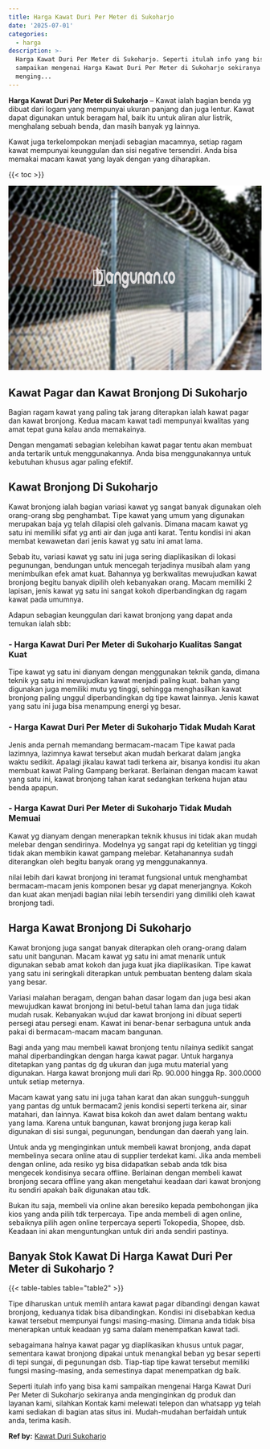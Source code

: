 ```yaml
---
title: Harga Kawat Duri Per Meter di Sukoharjo
date: '2025-07-01'
categories:
  - harga
description: >-
  Harga Kawat Duri Per Meter di Sukoharjo. Seperti itulah info yang bisa kami
  sampaikan mengenai Harga Kawat Duri Per Meter di Sukoharjo sekiranya anda
  menging...
---
```


**Harga Kawat Duri Per Meter di Sukoharjo** – Kawat ialah bagian benda yg dibuat dari logam yang mempunyai ukuran panjang dan juga lentur. Kawat dapat digunakan untuk beragam hal, baik itu untuk aliran alur listrik, menghalang sebuah benda, dan masih banyak yg lainnya.

Kawat juga terkelompokan menjadi sebagian macamnya, setiap ragam kawat mempunyai keunggulan dan sisi negative tersendiri. Anda bisa memakai macam kawat yang layak dengan yang diharapkan.

{{< toc >}}

![Harga Kawat Duri Per Meter di Sukoharjo](/images/jual-kawat-murah03.png)

## Kawat Pagar dan Kawat Bronjong Di Sukoharjo

Bagian ragam kawat yang paling tak jarang diterapkan ialah kawat pagar dan kawat bronjong. Kedua macam kawat tadi mempunyai kwalitas yang amat tepat guna kalau anda memakainya.

Dengan mengamati sebagian kelebihan kawat pagar tentu akan membuat anda tertarik untuk menggunakannya. Anda bisa menggunakannya untuk kebutuhan khusus agar paling efektif.

## Kawat Bronjong Di Sukoharjo

Kawat bronjong ialah bagian variasi kawat yg sangat banyak digunakan oleh orang-orang sbg penghambat. Tipe kawat yang umum yang digunakan merupakan baja yg telah dilapisi oleh galvanis. Dimana macam kawat yg satu ini memiliki sifat yg anti air dan juga anti karat. Tentu kondisi ini akan membat kewawetan dari jenis kawat yg satu ini amat lama.

Sebab itu, variasi kawat yg satu ini juga sering diaplikasikan di lokasi pegunungan, bendungan untuk mencegah terjadinya musibah alam yang menimbulkan efek amat kuat. Bahannya yg berkwalitas mewujudkan kawat bronjong begitu banyak dipilih oleh kebanyakan orang. Macam memiliki 2 lapisan, jenis kawat yg satu ini sangat kokoh diperbandingkan dg ragam kawat pada umumnya.

Adapun sebagian keunggulan dari kawat bronjong yang dapat anda temukan ialah sbb:

### \- Harga Kawat Duri Per Meter di Sukoharjo Kualitas Sangat Kuat

Tipe kawat yg satu ini dianyam dengan menggunakan teknik ganda, dimana teknik yg satu ini mewujudkan kawat menjadi paling kuat. bahan yang digunakan juga memiliki mutu yg tinggi, sehingga menghasilkan kawat bronjong paling unggul diperbandingkan dg tipe kawat lainnya. Jenis kawat yang satu ini juga bisa menampung energi yg besar.

### \- Harga Kawat Duri Per Meter di Sukoharjo Tidak Mudah Karat

Jenis anda pernah memandang bermacam-macam Tipe kawat pada lazimnya, lazimnya kawat tersebut akan mudah berkarat dalam jangka waktu sedikit. Apalagi jikalau kawat tadi terkena air, bisanya kondisi itu akan membuat kawat Paling Gampang berkarat. Berlainan dengan macam kawat yang satu ini, kawat bronjong tahan karat sedangkan terkena hujan atau benda apapun.

### \- Harga Kawat Duri Per Meter di Sukoharjo Tidak Mudah Memuai

Kawat yg dianyam dengan menerapkan teknik khusus ini tidak akan mudah melebar dengan sendirinya. Modelnya yg sangat rapi dg ketelitian yg tinggi tidak akan membikin kawat gampang melebar. Ketahanannya sudah diterangkan oleh begitu banyak orang yg menggunakannya.

nilai lebih dari kawat bronjong ini teramat fungsional untuk menghambat bermacam-macam jenis komponen besar yg dapat menerjangnya. Kokoh dan kuat akan menjadi bagian nilai lebih tersendiri yang dimiliki oleh kawat bronjong tadi.

## Harga Kawat Bronjong Di Sukoharjo

Kawat bronjong juga sangat banyak diterapkan oleh orang-orang dalam satu unit bangunan. Macam kawat yg satu ini amat menarik untuk digunakan sebab amat kokoh dan juga kuat jika diaplikasikan. Tipe kawat yang satu ini seringkali diterapkan untuk pembuatan benteng dalam skala yang besar.

Variasi malahan beragam, dengan bahan dasar logam dan juga besi akan mewujudkan kawat bronjong ini betul-betul tahan lama dan juga tidak mudah rusak. Kebanyakan wujud dar kawat bronjong ini dibuat seperti persegi atau persegi enam. Kawat ini benar-benar serbaguna untuk anda pakai di bermacam-macam macam bangunan.

Bagi anda yang mau membeli kawat bronjong tentu nilainya sedikit sangat mahal diperbandingkan dengan harga kawat pagar. Untuk harganya ditetapkan yang pantas dg dg ukuran dan juga mutu material yang digunakan. Harga kawat bronjong muli dari Rp. 90.000 hingga Rp. 300.0000 untuk setiap meternya.

Macam kawat yang satu ini juga tahan karat dan akan sungguh-sungguh yang pantas dg untuk bermacam2 jenis kondisi seperti terkena air, sinar matahari, dan lainnya. Kawat bisa kokoh dan awet dalam bentang waktu yang lama. Karena untuk bangunan, kawat bronjong juga kerap kali digunakan di sisi sungai, pegunungan, bendungan dan daerah yang lain.

Untuk anda yg menginginkan untuk membeli kawat bronjong, anda dapat membelinya secara online atau di supplier terdekat kami. Jika anda membeli dengan online, ada resiko yg bisa didapatkan sebab anda tdk bisa mengecek kondisinya secara offline. Berlainan dengan membeli kawat bronjong secara offline yang akan mengetahui keadaan dari kawat bronjong itu sendiri apakah baik digunakan atau tdk.

Bukan itu saja, membeli via online akan beresiko kepada pembohongan jika kios yang anda pilih tdk terpercaya. Tipe anda membeli di agen online, sebaiknya pilih agen online terpercaya seperti Tokopedia, Shopee, dsb. Keadaan ini akan menguntungkan untuk diri anda sendiri pastinya.

## Banyak Stok Kawat Di Harga Kawat Duri Per Meter di Sukoharjo ?

{{< table-tables table="table2" >}}

Tipe diharuskan untuk memlih antara kawat pagar dibandingi dengan kawat bronjong, keduanya tidak bisa dibandingkan. Kondisi ini disebabkan kedua kawat tersebut mempunyai fungsi masing-masing. Dimana anda tidak bisa menerapkan untuk keadaan yg sama dalam menempatkan kawat tadi.

sebagaimana halnya kawat pagar yg diaplikasikan khusus untuk pagar, sementara kawat bronjong dipakai untuk menangkal beban yg besar seperti di tepi sungai, di pegunungan dsb. Tiap-tiap tipe kawat tersebut memiliki fungsi masing-masing, anda semestinya dapat menempatkan dg baik.

Seperti itulah info yang bisa kami sampaikan mengenai Harga Kawat Duri Per Meter di Sukoharjo sekiranya anda menginginkan dg produk dan layanan kami, silahkan Kontak kami melewati telepon dan whatsapp yg telah kami sediakan di bagian atas situs ini. Mudah-mudahan berfaidah untuk anda, terima kasih.

**Ref by:** [Kawat Duri Sukoharjo](https://id.wikipedia.org/wiki/Kawat)
